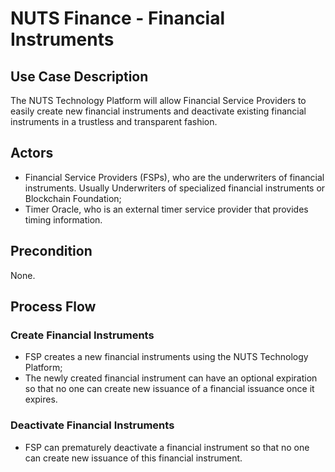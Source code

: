 # NUTS Finance - Financial Instruments

## Use Case Description

The NUTS Technology Platform will allow Financial Service Providers to easily create new financial instruments and deactivate existing financial instruments in a trustless and transparent fashion.

## Actors

* Financial Service Providers \(FSPs\), who are the underwriters of financial instruments. Usually Underwriters of specialized financial instruments or Blockchain Foundation;
* Timer Oracle, who is an external timer service provider that provides timing information.

## Precondition

None.

## Process Flow

### Create Financial Instruments

* FSP creates a new financial instruments using the NUTS Technology Platform;
* The newly created financial instrument can have an optional expiration so that no one can create new issuance of a financial issuance once it expires.

### Deactivate Financial Instruments

* FSP can prematurely deactivate a financial instrument so that no one can create new issuance of this financial instrument.

